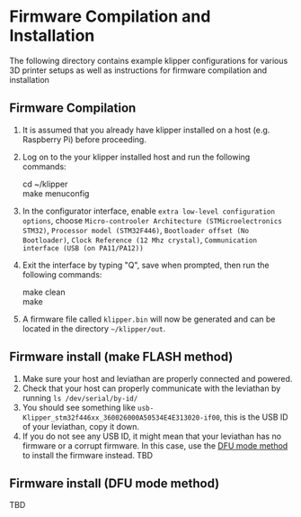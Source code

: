 # Firmware Compilation and Installation
The following directory contains example klipper configurations for various 3D printer setups as well as instructions for firmware compilation and installation

## Firmware Compilation
1. It is assumed that you already have klipper installed on a host (e.g. Raspberry Pi) before proceeding.  
1. Log on to the your klipper installed host and run the following commands: 

    cd ~/klipper  
    make menuconfig  
    
1. In the configurator interface, enable `extra low-level configuration options`, choose `Micro-controoler Architecture (STMicroelectronics STM32)`, 
`Processor model (STM32F446)`, `Bootloader offset (No Bootloader)`, `Clock Reference (12 Mhz crystal)`, `Communication interface (USB (on PA11/PA12))`  

1. Exit the interface by typing "Q", save when prompted, then run the following commands:

    make clean  
    make  
    
1. A firmware file called `klipper.bin` will now be generated and can be located in the directory `~/klipper/out`.

## Firmware install (make FLASH method)
1. Make sure your host and leviathan are properly connected and powered.
1. Check that your host can properly communicate with the leviathan by running `ls /dev/serial/by-id/`
1. You should see something like `usb-Klipper_stm32f446xx_360026000A50534E4E313020-if00`, this is the USB ID of your leviathan, copy it down.
1. If you do not see any USB ID, it might mean that your leviathan has no firmware or a corrupt firmware. In this case, use the [DFU mode method](#firmware-install-dfu-mode-method) to install the firmware instead. 
TBD

## Firmware install (DFU mode method)
TBD
